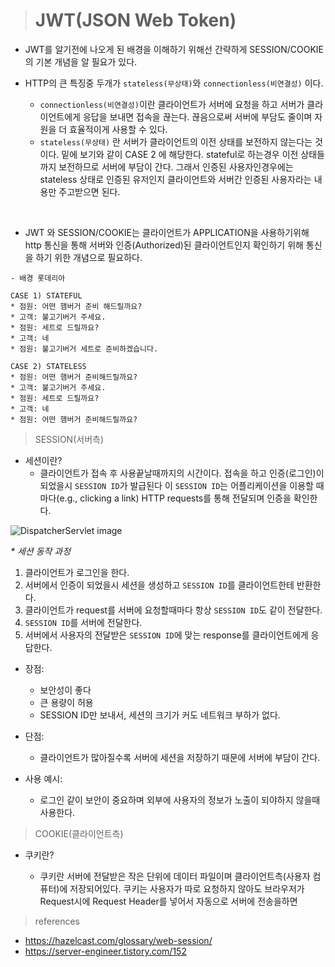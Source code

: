 > # JWT(JSON Web Token)
- JWT를 알기전에 나오게 된 배경을 이해하기 위해선 간략하게 SESSION/COOKIE 의 기본 개념을 알 필요가 있다.

- HTTP의 큰 특징중 두개가 `stateless(무상태)`와 `connectionless(비연결성)` 이다. 
    * `connectionless(비연결성)`이란 클라이언트가 서버에 요청을 하고 서버가 클라이언트에게 응답을 보내면 접속을 끊는다. 끊음으로써 서버에 부담도 줄이며 자원을 더 효율적이게 사용할 수 있다. 
    * `stateless(무상태)` 란 서버가 클라이언트의 이전 상태를 보전하지 않는다는 것이다. 밑에 보기와 같이 CASE 2 에 해당한다. stateful로 하는경우 이전 상태들까지 보전하므로 서버에 부담이 간다. 그래서 인증된 사용자인경우에는 stateless 상태로 인증된 유저인지 클라이언트와 서버간 인증된 사용자라는 내용만 주고받으면 된다.
<br>

- JWT 와 SESSION/COOKIE는 클라이언트가 APPLICATION을 사용하기위해 http 통신을 통해 서버와 인증(Authorized)된 클라이언트인지 확인하기 위해 통신을 하기 위한 개념으로 필요하다.

```
- 배경 롯데리아

CASE 1) STATEFUL
* 점원: 어떤 햄버거 준비 해드릴까요?
* 고객: 불고기버거 주세요.
* 점원: 세트로 드릴까요? 
* 고객: 네
* 점원: 불고기버거 세트로 준비하겠습니다.

CASE 2) STATELESS
* 점원: 어떤 햄버거 준비해드릴까요?
* 고객: 불고기버거 주세요.
* 점원: 세트로 드릴까요?
* 고객: 네 
* 점원: 어떤 햄버거 준비해드릴까요?
```

 > SESSION(서버측)

 * 세션이란? 
    * 클라이언트가 접속 후 사용끝날때까지의 시간이다. 접속을 하고 인증(로그인)이 되었을시 `SESSION ID`가 발급된다 이 `SESSION ID`는 어플리케이션을 이용할 때마다(e.g., clicking a link) HTTP requests를 통해 전달되며 인증을 확인한다.
   <p align="center">
  <img src="https://hazelcast.com/wp-content/uploads/2021/12/diagram-Web-Sessions.png" alt="DispatcherServlet image"/>
  </p>
 <em> * 세션 동작 과정 </em>
 
 1. 클라이언트가 로그인을 한다.
 2. 서버에서 인증이 되었을시 세션을 생성하고 `SESSION ID`를 클라이언트한테 반환한다.
 3. 클라이언트가 request를 서버에 요청할때마다 항상 `SESSION ID`도 같이 전달한다.
 4. `SESSION ID`를 서버에 전달한다. 
 5. 서버에서 사용자의 전달받은 `SESSION ID`에 맞는 response를 클라이언트에게 응답한다.

- 장점: 
   * 보안성이 좋다
   * 큰 용량이 허용
   * SESSION ID만 보내서, 세션의 크기가 커도 네트워크 부하가 없다.
- 단점: 
   *  클라이언트가 많아질수록 서버에 세션을 저장하기 때문에 서버에 부담이 간다.
 
- 사용 예시:
   * 로그인 같이 보안이 중요하며 외부에 사용자의 정보가 노출이 되야하지 않을때 사용한다.
    
 > COOKIE(클라이언트측)
 * 쿠키란?
 
    * 쿠키란 서버에 전달받은 작은 단위에 데이터 파일이며 클라이언트측(사용자 컴퓨터)에 저장되어있다. 쿠키는 사용자가 따로 요청하지 않아도 브라우저가 Request시에 Request Header를 넣어서 자동으로 서버에 전송을하면



> references <br>
 * https://hazelcast.com/glossary/web-session/ 
* https://server-engineer.tistory.com/152